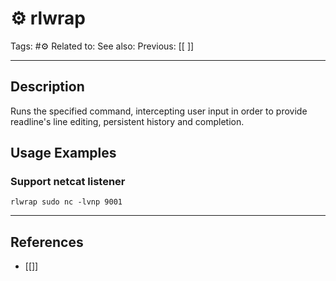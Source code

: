 # ⚙️ rlwrap
Tags: #⚙️ 
Related to: 
See also: 
Previous: [[ ]]

---
## Description

   Runs the specified command, intercepting user input in order to provide readline's line editing, persistent history and completion.

## Usage Examples

### Support netcat listener

	rlwrap sudo nc -lvnp 9001

---
## References
- [[]]
